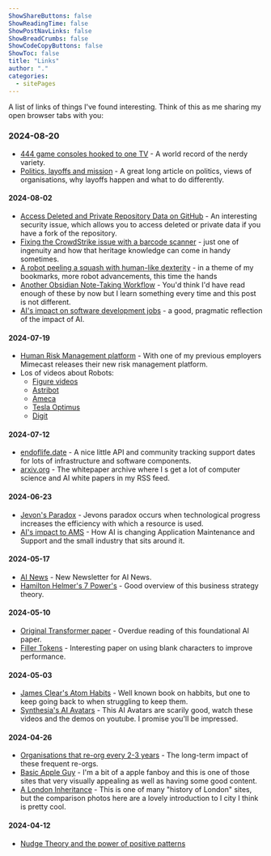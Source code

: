 ```yaml
---
ShowShareButtons: false
ShowReadingTime: false
ShowPostNavLinks: false
ShowBreadCrumbs: false
ShowCodeCopyButtons: false
ShowToc: false
title: "Links"
author: "."
categories:
  - sitePages
---
```


A list of links of things I've found interesting. Think of this as me sharing my open browser tabs with you:

### 2024-08-20
* [444 game consoles hooked to one TV](https://arstechnica.com/gaming/2024/08/how-to-hook-a-record-setting-444-game-consoles-to-a-single-tv/) - A world record of the nerdy variety.
* [Politics, layoffs and mission](https://cutlefish.substack.com/p/tbm-307-the-p-word-legitimacy-and) - A great long article on politics, views of organisations, why layoffs happen and what to do differently. 

#### 2024-08-02
* [Access Deleted and Private Repository Data on GitHub](https://trufflesecurity.com/blog/anyone-can-access-deleted-and-private-repo-data-github) - An interesting security issue, which allows you to access deleted or private data if you have a fork of the repository.
* [Fixing the CrowdStrike issue with a barcode scanner](https://www.theregister.com/2024/07/25/crowdstrike_remediation_with_barcode_scanner/) - just one of ingenuity and how that heritage knowledge can come in handy sometimes.
* [A robot peeling a squash with human-like dexterity](https://www.newscientist.com/article/2440687-watch-a-robot-peel-a-squash-with-human-like-dexterity/) - in a theme of my bookmarks, more robot advancements, this time the hands
* [Another Obsidian Note-Taking Workflow](https://www.ssp.sh/blog/obsidian-note-taking-workflow/) - You'd think I'd have read enough of these by now but I learn something every time and this post is not different.
* [AI's impact on software development jobs](https://www.builder.io/blog/ai-jobs-truth) - a good, pragmatic reflection of the impact of AI.

#### 2024-07-19
* [Human Risk Management platform](https://www.mimecast.com/resources/press-releases/mimecast-hrm-platform/) - With one of my previous employers Mimecast releases their new risk management platform.
* Los of videos about Robots:
    * [Figure videos](https://www.youtube.com/@figureai)
    * [Astribot](https://www.youtube.com/watch?v=E2ATOhL4ewg)
    * [Ameca](https://www.youtube.com/watch?v=xD7hAbBJst8)
    * [Tesla Optimus](https://www.youtube.com/watch?v=OtpCyjQDW0w)
    * [Digit](https://www.youtube.com/@AgilityRobotics)

#### 2024-07-12
* [endoflife.date](https://endoflife.date/) - A nice little API and community tracking support dates for lots of infrastructure and software components.
* [arxiv.org](https://arxiv.org/) - The whitepaper archive where I s get a lot of computer science and AI white papers in my RSS feed.

#### 2024-06-23
* [Jevon's Paradox](https://www.linkedin.com/posts/activity-7208409055927635968-pQb2) - Jevons paradox occurs when technological progress increases the efficiency with which a resource is used.
* [AI's impact to AMS](https://www.unisys.com/blog-post/cis/how-advanced-ai-strategies-can-transform-application-maintenance-and-support/) - How AI is changing Application Maintenance and Support and the small industry that sits around it.


#### 2024-05-17
* [AI News](https://buttondown.email/ainews/archive/) - New Newsletter for AI News.
* [Hamilton Helmer's 7 Power's](https://tyastunggal.com/p/7-powers-the-foundations-of-business) - Good overview of this business strategy theory.

#### 2024-05-10
* [Original Transformer paper](https://arxiv.org/pdf/1706.03762) - Overdue reading of this foundational AI paper.
* [Filler Tokens](https://arxiv.org/pdf/2404.15758) - Interesting paper on using blank characters to improve performance.

#### 2024-05-03
* [James Clear's Atom Habits](https://jamesclear.com/atomic-habits) - Well known book on habbits, but one to keep going back to when struggling to keep them.
* [Synthesia's AI Avatars](https://www.synthesia.io/avatars) - This AI Avatars are scarily good, watch these videos and the demos on youtube. I promise you'll be impressed.

#### 2024-04-26
* [Organisations that re-org every 2-3 years](https://www.forbes.com/sites/forbesbusinesscouncil/2021/07/29/the-curse-of-the-reorg-stop-overhauling-every-few-years-and-make-change-stick/) - The long-term impact of these frequent re-orgs.
* [Basic Apple Guy](https://basicappleguy.com/) - I'm a bit of a apple fanboy and this is one of those sites that very visually appealing as well as having some good content.
* [A London Inheritance](https://alondoninheritance.com/) - This is one of many "history of London" sites, but the comparison photos here are a lovely introduction to I city I think is pretty cool.


#### 2024-04-12
* [Nudge Theory and the power of positive patterns](https://www.rubensprivatewealth.com/resources/2022/06/28/nudge-theory-and-the-power-of-positive-patterns)